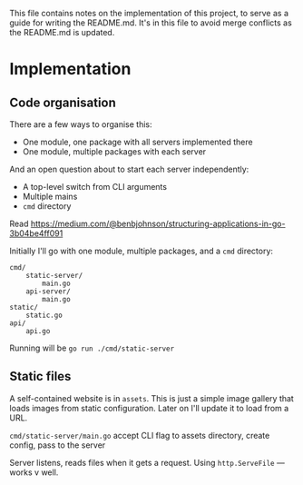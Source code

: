 This file contains notes on the implementation of this project, to serve as a guide for writing the README.md. It's in this file to avoid merge conflicts as the README.md is updated.

# Implementation

## Code organisation

There are a few ways to organise this:

- One module, one package with all servers implemented there
- One module, multiple packages with each server

And an open question about to start each server independently:

- A top-level switch from CLI arguments
- Multiple mains
- `cmd` directory

Read https://medium.com/@benbjohnson/structuring-applications-in-go-3b04be4ff091

Initially I'll go with one module, multiple packages, and a `cmd` directory:

```
cmd/
    static-server/
        main.go
    api-server/
        main.go
static/
    static.go
api/
    api.go
```

Running will be `go run ./cmd/static-server`

## Static files

A self-contained website is in `assets`. This is just a simple image gallery that loads images from static configuration. Later on I'll update it to load from a URL.

`cmd/static-server/main.go` accept CLI flag to assets directory, create config, pass to the server

Server listens, reads files when it gets a request. Using `http.ServeFile` — works v well.
